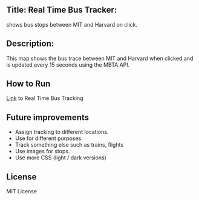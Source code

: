 ## Title: Real Time Bus Tracker: 
shows bus stops between MIT and Harvard on click.

## Description: 
This map shows the bus trace between MIT and Harvard when clicked and is updated every 15 seconds using the MBTA API.

## How to Run 
<a href="https://soojsooj.github.io/MIT-work/maps/05_map_animation.html">Link</a> to Real Time Bus Tracking

## Future improvements
* Assign tracking to different locations.
* Use for different purposes.
* Track something else such as trains, flights 
* Use images for stops.
* Use more CSS (light / dark versions)

## License
MIT License







